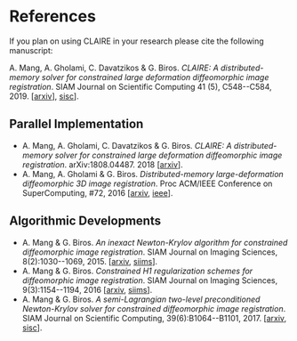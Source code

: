 # References

If you plan on using CLAIRE in your research please cite the following manuscript:

A. Mang, A. Gholami, C. Davatzikos & G. Biros. *CLAIRE: A distributed-memory solver for constrained large deformation diffeomorphic image registration*. SIAM Journal on Scientific Computing 41 (5), C548--C584, 2019. [[arxiv](https://arxiv.org/abs/1808.04487)], [sisc](https://epubs.siam.org/doi/abs/10.1137/18M1207818)].


## Parallel Implementation
* A. Mang, A. Gholami, C. Davatzikos & G. Biros. *CLAIRE: A distributed-memory solver for constrained large deformation diffeomorphic image registration*. arXiv:1808.04487. 2018 [[arxiv](https://arxiv.org/abs/1808.04487)].
* A. Mang, A. Gholami & G. Biros. *Distributed-memory large-deformation diffeomorphic 3D image registration*. Proc ACM/IEEE Conference on SuperComputing, #72, 2016 [[arxiv](https://arxiv.org/abs/1608.03630), [ieee](http://dx.doi.org/10.1109/SC.2016.71)].

## Algorithmic Developments
* A. Mang & G. Biros. *An inexact Newton-Krylov algorithm for constrained diffeomorphic image registration*. SIAM Journal on Imaging Sciences, 8(2):1030--1069, 2015. [[arxiv](https://arxiv.org/abs/1408.6299v3), [siims](http://epubs.siam.org/doi/10.1137/140984002)].
* A. Mang & G. Biros. *Constrained H1 regularization schemes for diffeomorphic image registration*. SIAM Journal on Imaging Sciences, 9(3):1154--1194, 2016 [[arxiv](https://arxiv.org/abs/1503.00757), [siims](http://epubs.siam.org/doi/10.1137/15M1010919)].
* A. Mang & G. Biros. *A semi-Lagrangian two-level preconditioned Newton-Krylov solver for constrained diffeomorphic image registration*. SIAM Journal on Scientific Computing, 39(6):B1064--B1101, 2017. [[arxiv](https://arxiv.org/abs/1604.02153), [sisc](http://epubs.siam.org/doi/abs/10.1137/16M1070475)].
